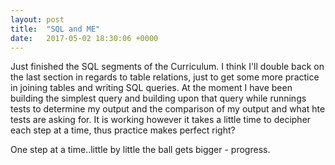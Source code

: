 ```yaml
---
layout: post
title:  "SQL and ME"
date:   2017-05-02 18:30:06 +0000
---
```



Just finished the SQL segments of the Curriculum. I think I'll double back on the last section in regards to table relations, just to get some more practice in joining tables and writing SQL queries. At the moment I have been building the simplest query and building upon that query while runnings tests to determine my output and the comparison of my output and what hte tests are asking for. It is working however it takes a little time to decipher each step at a time, thus practice makes perfect right? 

One step at a time..little by little the ball gets bigger - progress.
